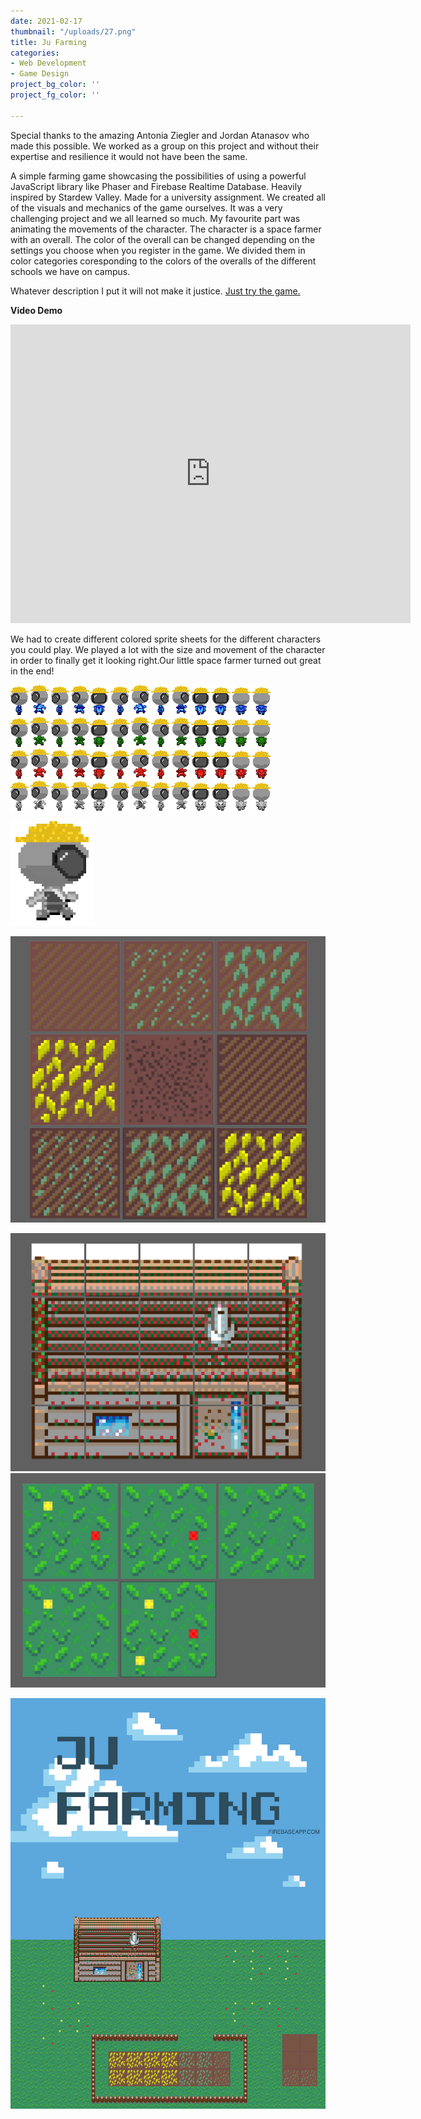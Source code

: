 ```yaml
---
date: 2021-02-17
thumbnail: "/uploads/27.png"
title: Ju Farming
categories:
- Web Development
- Game Design
project_bg_color: ''
project_fg_color: ''

---
```

Special thanks to the amazing Antonia Ziegler and Jordan Atanasov who made this possible. We worked as a group on this project and without their expertise and resilience it would not have been the same.

A simple farming game showcasing the possibilities of using a powerful JavaScript library like Phaser and Firebase Realtime Database. Heavily inspired by Stardew Valley. Made for a university assignment. We created all of the visuals and mechanics of the game ourselves. It was a very challenging project and we all learned so much. My favourite part was animating the movements of the character. The character is a space farmer with an overall. The color of the overall can be changed depending on the settings you choose when you register in the game. We divided them in color categories coresponding to the colors of the overalls of the different schools we have on campus.

Whatever description I put it will not make it justice. [Just try the game.](https://jufarming.firebaseapp.com/)

**Video Demo**

<iframe src="https://player.vimeo.com/video/338441588" width="640" height="478" frameborder="0" allow="autoplay; fullscreen; picture-in-picture" allowfullscreen></iframe>

We had to create different colored sprite sheets for the different characters you could play. We played a lot with the size and movement of the character in order to finally get it looking right.Our little space farmer turned out great in the end!

![](/uploads/26.png)![](/uploads/25.png)![](/uploads/24.png)![](/uploads/23.png)

![](/uploads/22.gif)

![](/uploads/31.png)

![](/uploads/28.png)![](/uploads/30.png)

![](/uploads/21.png)